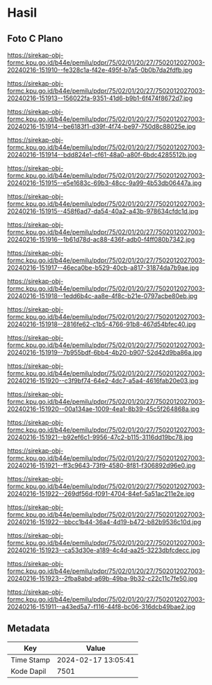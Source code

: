 # Hasil

## Foto C Plano

https://sirekap-obj-formc.kpu.go.id/b44e/pemilu/pdpr/75/02/01/20/27/7502012027003-20240216-151910--fe328c1a-f42e-495f-b7a5-0b0b7da2fdfb.jpg

https://sirekap-obj-formc.kpu.go.id/b44e/pemilu/pdpr/75/02/01/20/27/7502012027003-20240216-151913--156022fa-9351-41d6-b9b1-6f474f8672d7.jpg

https://sirekap-obj-formc.kpu.go.id/b44e/pemilu/pdpr/75/02/01/20/27/7502012027003-20240216-151914--be6183f1-d39f-4f74-be97-750d8c88025e.jpg

https://sirekap-obj-formc.kpu.go.id/b44e/pemilu/pdpr/75/02/01/20/27/7502012027003-20240216-151914--bdd824e1-cf61-48a0-a80f-6bdc4285512b.jpg

https://sirekap-obj-formc.kpu.go.id/b44e/pemilu/pdpr/75/02/01/20/27/7502012027003-20240216-151915--e5e1683c-69b3-48cc-9a99-4b53db06447a.jpg

https://sirekap-obj-formc.kpu.go.id/b44e/pemilu/pdpr/75/02/01/20/27/7502012027003-20240216-151915--458f6ad7-da54-40a2-a43b-978634cfdc1d.jpg

https://sirekap-obj-formc.kpu.go.id/b44e/pemilu/pdpr/75/02/01/20/27/7502012027003-20240216-151916--1b61d78d-ac88-436f-adb0-f4ff080b7342.jpg

https://sirekap-obj-formc.kpu.go.id/b44e/pemilu/pdpr/75/02/01/20/27/7502012027003-20240216-151917--46eca0be-b529-40cb-a817-31874da7b9ae.jpg

https://sirekap-obj-formc.kpu.go.id/b44e/pemilu/pdpr/75/02/01/20/27/7502012027003-20240216-151918--1edd6b4c-aa8e-4f8c-b21e-0797acbe80eb.jpg

https://sirekap-obj-formc.kpu.go.id/b44e/pemilu/pdpr/75/02/01/20/27/7502012027003-20240216-151918--2816fe62-c1b5-4766-91b8-467d54bfec40.jpg

https://sirekap-obj-formc.kpu.go.id/b44e/pemilu/pdpr/75/02/01/20/27/7502012027003-20240216-151919--7b955bdf-6bb4-4b20-b907-52d42d9ba86a.jpg

https://sirekap-obj-formc.kpu.go.id/b44e/pemilu/pdpr/75/02/01/20/27/7502012027003-20240216-151920--c3f9bf74-64e2-4dc7-a5a4-4616fab20e03.jpg

https://sirekap-obj-formc.kpu.go.id/b44e/pemilu/pdpr/75/02/01/20/27/7502012027003-20240216-151920--00a134ae-1009-4ea1-8b39-45c5f264868a.jpg

https://sirekap-obj-formc.kpu.go.id/b44e/pemilu/pdpr/75/02/01/20/27/7502012027003-20240216-151921--b92ef6c1-9956-47c2-b115-3116dd19bc78.jpg

https://sirekap-obj-formc.kpu.go.id/b44e/pemilu/pdpr/75/02/01/20/27/7502012027003-20240216-151921--ff3c9643-73f9-4580-8f81-f306892d96e0.jpg

https://sirekap-obj-formc.kpu.go.id/b44e/pemilu/pdpr/75/02/01/20/27/7502012027003-20240216-151922--269df56d-f091-4704-84ef-5a51ac211e2e.jpg

https://sirekap-obj-formc.kpu.go.id/b44e/pemilu/pdpr/75/02/01/20/27/7502012027003-20240216-151922--bbcc1b44-36a4-4d19-b472-b82b9536c10d.jpg

https://sirekap-obj-formc.kpu.go.id/b44e/pemilu/pdpr/75/02/01/20/27/7502012027003-20240216-151923--ca53d30e-a189-4c4d-aa25-3223dbfcdecc.jpg

https://sirekap-obj-formc.kpu.go.id/b44e/pemilu/pdpr/75/02/01/20/27/7502012027003-20240216-151923--2fba8abd-a69b-49ba-9b32-c22c11c7fe50.jpg

https://sirekap-obj-formc.kpu.go.id/b44e/pemilu/pdpr/75/02/01/20/27/7502012027003-20240216-151911--a43ed5a7-f116-44f8-bc06-316dcb49bae2.jpg


## Metadata

| Key        | Value               |
| ---------- | ------------------- |
| Time Stamp | 2024-02-17 13:05:41 |
| Kode Dapil | 7501                |



